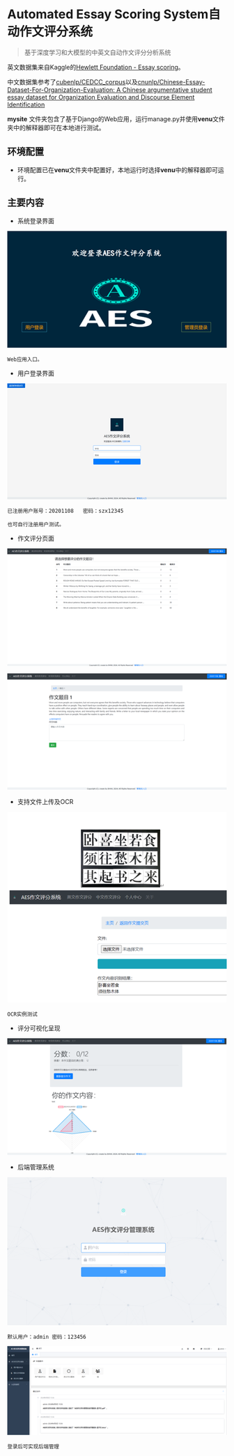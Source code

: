 # Automated Essay Scoring System自动作文评分系统
> 基于深度学习和大模型的中英文自动作文评分分析系统

英文数据集来自Kaggle的[Hewlett Foundation - Essay scoring](https://www.kaggle.com/code/mpwolke/hewlett-foundation-essay-scoring)。

中文数据集参考了[cubenlp/CEDCC_corpus](https://github.com/cubenlp/CEDCC_corpus)以及[cnunlp/Chinese-Essay-Dataset-For-Organization-Evaluation: A Chinese argumentative student essay dataset for Organization Evaluation and Discourse Element Identification](https://github.com/cnunlp/Chinese-Essay-Dataset-For-Organization-Evaluation)

**mysite** 文件夹包含了基于Django的Web应用，运行manage.py并使用**venu**文件夹中的解释器即可在本地进行测试。





## 环境配置
- 环境配置已在**venu**文件夹中配置好，本地运行时选择**venu**中的解释器即可运行。



## 主要内容
- 系统登录界面

![image-20250125213929997](https://github.com/SpoonShawn/AESS/blob/master/img/image-20250125213929997.png)

`Web应用入口。`

* 用户登录界面

![image-20250125214117872](https://github.com/SpoonShawn/AESS/blob/master/img/image-20250125214117872.png)

`已注册用户账号：20201108	密码：szx12345`

`也可自行注册用户测试。`

* 作文评分页面

![image-20250125214354131](https://github.com/SpoonShawn/AESS/blob/master/img/image-20250125214354131.png)

![image-20250125214714345](https://github.com/SpoonShawn/AESS/blob/master/img/image-20250125214714345.png)

* 支持文件上传及OCR

![image-20250125214839893](https://github.com/SpoonShawn/AESS/blob/master/img/image-20250125214839893.png)

`OCR实例测试`

* 评分可视化呈现

![image-20250125215025983](https://github.com/SpoonShawn/AESS/blob/master/img/image-20250125215025983.png)

* 后端管理系统

![image-20250125215117929](https://github.com/SpoonShawn/AESS/blob/master/img/image-20250125215117929.png)

`默认用户：admin 密码：123456`

![image-20250125215211350](https://github.com/SpoonShawn/AESS/blob/master/img/image-20250125215211350.png)

`登录后可实现后端管理`
